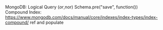 MongoDB: Logical Query ($or,$nor)
 Schema.pre("save", function())
Compound Index: https://www.mongodb.com/docs/manual/core/indexes/index-types/index-compound/
ref and populate